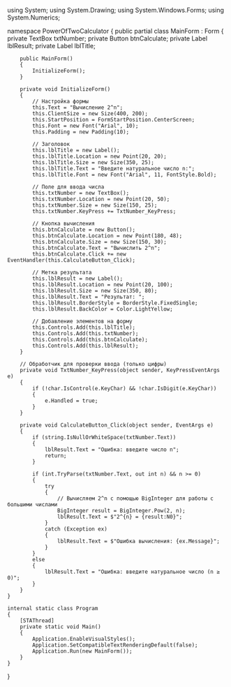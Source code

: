 using System;
using System.Drawing;
using System.Windows.Forms;
using System.Numerics;

namespace PowerOfTwoCalculator
{
    public partial class MainForm : Form
    {
        private TextBox txtNumber;
        private Button btnCalculate;
        private Label lblResult;
        private Label lblTitle;

        public MainForm()
        {
            InitializeForm();
        }

        private void InitializeForm()
        {
            // Настройка формы
            this.Text = "Вычисление 2^n";
            this.ClientSize = new Size(400, 200);
            this.StartPosition = FormStartPosition.CenterScreen;
            this.Font = new Font("Arial", 10);
            this.Padding = new Padding(10);
            
            // Заголовок
            this.lblTitle = new Label();
            this.lblTitle.Location = new Point(20, 20);
            this.lblTitle.Size = new Size(350, 25);
            this.lblTitle.Text = "Введите натуральное число n:";
            this.lblTitle.Font = new Font("Arial", 11, FontStyle.Bold);
            
            // Поле для ввода числа
            this.txtNumber = new TextBox();
            this.txtNumber.Location = new Point(20, 50);
            this.txtNumber.Size = new Size(150, 25);
            this.txtNumber.KeyPress += TxtNumber_KeyPress;
            
            // Кнопка вычисления
            this.btnCalculate = new Button();
            this.btnCalculate.Location = new Point(180, 48);
            this.btnCalculate.Size = new Size(150, 30);
            this.btnCalculate.Text = "Вычислить 2^n";
            this.btnCalculate.Click += new EventHandler(this.CalculateButton_Click);
            
            // Метка результата
            this.lblResult = new Label();
            this.lblResult.Location = new Point(20, 100);
            this.lblResult.Size = new Size(350, 80);
            this.lblResult.Text = "Результат: ";
            this.lblResult.BorderStyle = BorderStyle.FixedSingle;
            this.lblResult.BackColor = Color.LightYellow;
            
            // Добавление элементов на форму
            this.Controls.Add(this.lblTitle);
            this.Controls.Add(this.txtNumber);
            this.Controls.Add(this.btnCalculate);
            this.Controls.Add(this.lblResult);
        }

        // Обработчик для проверки ввода (только цифры)
        private void TxtNumber_KeyPress(object sender, KeyPressEventArgs e)
        {
            if (!char.IsControl(e.KeyChar) && !char.IsDigit(e.KeyChar))
            {
                e.Handled = true;
            }
        }

        private void CalculateButton_Click(object sender, EventArgs e)
        {
            if (string.IsNullOrWhiteSpace(txtNumber.Text))
            {
                lblResult.Text = "Ошибка: введите число n";
                return;
            }

            if (int.TryParse(txtNumber.Text, out int n) && n >= 0)
            {
                try
                {
                    // Вычисляем 2^n с помощью BigInteger для работы с большими числами
                    BigInteger result = BigInteger.Pow(2, n);
                    lblResult.Text = $"2^{n} = {result:N0}";
                }
                catch (Exception ex)
                {
                    lblResult.Text = $"Ошибка вычисления: {ex.Message}";
                }
            }
            else
            {
                lblResult.Text = "Ошибка: введите натуральное число (n ≥ 0)";
            }
        }
    }

    internal static class Program
    {
        [STAThread]
        private static void Main()
        {
            Application.EnableVisualStyles();
            Application.SetCompatibleTextRenderingDefault(false);
            Application.Run(new MainForm());
        }
    }
}







